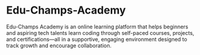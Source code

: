 # Edu-Champs-Academy
Edu-Champs Academy is an online learning platform that helps beginners and aspiring tech talents learn coding through self-paced courses, projects, and certifications—all in a supportive, engaging environment designed to track growth and encourage collaboration.
